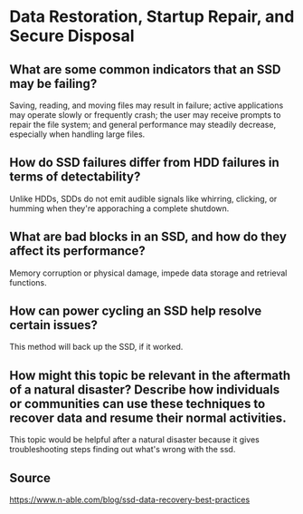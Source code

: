 # Data Restoration, Startup Repair, and Secure Disposal
## What are some common indicators that an SSD may be failing?
Saving, reading, and moving files may result in failure; active applications may operate slowly or frequently crash; the user may receive prompts to repair the file system; and general performance may steadily decrease, especially when handling large files.
## How do SSD failures differ from HDD failures in terms of detectability?
Unlike HDDs, SDDs do not emit audible signals like whirring, clicking, or humming when they're apporaching a complete shutdown.
## What are bad blocks in an SSD, and how do they affect its performance?
Memory corruption or physical damage, impede data storage and retrieval functions.
## How can power cycling an SSD help resolve certain issues?
This method will back up the SSD, if it worked.
## How might this topic be relevant in the aftermath of a natural disaster? Describe how individuals or communities can use these techniques to recover data and resume their normal activities.
This topic would be helpful after a natural disaster because it gives troubleshooting steps finding out what's wrong with the ssd. 
## Source
https://www.n-able.com/blog/ssd-data-recovery-best-practices
